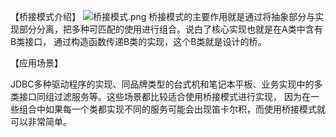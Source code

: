 【桥接模式介绍】
![桥接模式.png](img/桥接模式网图.png)
桥接模式的主要作用就是通过将抽象部分与实现部分分离，把多种可匹配的使用进行组合。说白了核心实现也就是在A类中含有B类接口，
通过构造函数传递B类的实现，这个B类就是设计的桥。

【应用场景】

JDBC多种驱动程序的实现、同品牌类型的台式机和笔记本平板、业务实现中的多类接口同组过滤服务等。这些场景都比较适合使用桥接模式进行实现，
因为在一些组合中如果每一个类都实现不同的服务可能会出现笛卡尔积，而使用桥接模式就可以非常简单。